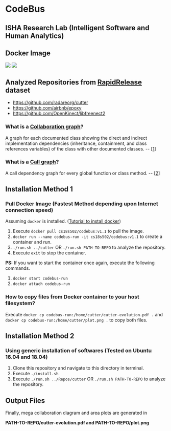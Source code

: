 # CodeBus
## ISHA Research Lab (Intelligent Software and Human Analytics)

## Docker Image
[![](https://images.microbadger.com/badges/image/cs18s502/codebus.svg)](https://microbadger.com/images/cs18s502/codebus "cs18s502/codebus") [![](https://images.microbadger.com/badges/version/cs18s502/codebus.svg)](https://microbadger.com/images/cs18s502/codebus "cs18s502/codebus")

## Analyzed Repositories from [RapidRelease](https://github.com/saketrule/RapidRelease) dataset

- https://github.com/radareorg/cutter
- https://github.com/airbnb/epoxy
- https://github.com/OpenKinect/libfreenect2

### What is a [Collaboration graph]?
A graph for each documented class showing the direct and indirect implementation dependencies (inheritance, containment, and class references variables) of the class with other documented classes. -- [[1]]

[Collaboration graph]: http://www.doxygen.nl/manual/config.html#cfg_collaboration_graph
[1]: http://www.doxygen.nl/manual/config.html#cfg_collaboration_graph

### What is a [Call graph]?
A call dependency graph for every global function or class method. -- [[2]]

[Call graph]: http://www.doxygen.nl/manual/config.html#cfg_call_graph
[2]: http://www.doxygen.nl/manual/config.html#cfg_call_graph

## Installation Method 1
### Pull Docker Image (Fastest Method depending upon Internet connection speed)

Assuming `docker` is installed. ([Tutorial to install docker])

[Tutorial to install docker]: https://www.digitalocean.com/community/tutorials/how-to-install-and-use-docker-on-ubuntu-18-04

1. Execute `docker pull cs18s502/codebus:v1.1` to pull the image.
2. `docker run --name codebus-run -it cs18s502/codebus:v1.1` to create a container and run.
3. `./run.sh ../cutter`  OR  `./run.sh PATH-TO-REPO` to analyze the repository.
4. Execute `exit` to stop the container.

**PS:** If you want to start the container once again, execute the following commands.

1. `docker start codebus-run`
2. `docker attach codebus-run`

### How to copy files from Docker container to your host filesystem?
Execute `docker cp codebus-run:/home/cutter/cutter-evolution.pdf .`
and `docker cp codebus-run:/home/cutter/plot.png .` to copy both files.

## Installation Method 2 
### Using generic installation of softwares (Tested on Ubuntu 16.04 and 18.04) 

1. Clone this repository and navigate to this directory in terminal.
2. Execute `./install.sh`
3. Execute `./run.sh ../Repos/cutter`   OR    `./run.sh PATH-TO-REPO` to analyze the repository.

## Output Files

Finally, mega collaboration diagram and area plots are generated in 

**PATH-TO-REPO/cutter-evolution.pdf and PATH-TO-REPO/plot.png**
